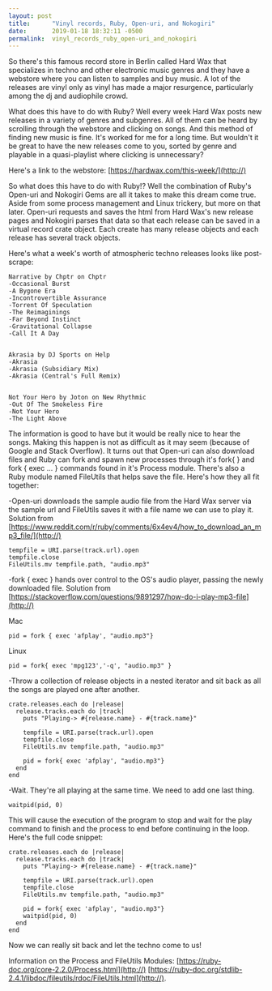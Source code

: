 ```yaml
---
layout: post
title:      "Vinyl records, Ruby, Open-uri, and Nokogiri"
date:       2019-01-18 18:32:11 -0500
permalink:  vinyl_records_ruby_open-uri_and_nokogiri
---
```



So there's this famous record store in Berlin called Hard Wax that specializes in techno and other electronic music genres and they have a webstore where you can listen to samples and buy music. A lot of the releases are vinyl only as vinyl has made a major resurgence, particularly among the dj and audiophile crowd. 

What does this have to do with Ruby? Well every week Hard Wax posts new releases in a variety of genres and subgenres. All of them can be heard by scrolling through the webstore and clicking on songs. And this method of finding new music is fine. It's worked for me for a long time. But wouldn't it be great to have the new releases come to you, sorted by genre and playable in a quasi-playlist where clicking is unnecessary?

Here's a link to the webstore:
[https://hardwax.com/this-week/](http://)

So what does this have to do with Ruby!? Well the combination of Ruby's Open-uri and Nokogiri Gems are all it takes to make this dream come true. Aside from some process management and Linux trickery, but more on that later. Open-uri requests and saves the html from Hard Wax's new release pages and Nokogiri parses that data so that each release can be saved in a virtual record crate object. Each create has many release objects and each release has several track objects.

Here's what a week's worth of atmospheric techno releases looks like post-scrape:

```
Narrative by Chptr on Chptr
-Occasional Burst
-A Bygone Era
-Incontrovertible Assurance
-Torrent Of Speculation
-The Reimaginings
-Far Beyond Instinct
-Gravitational Collapse
-Call It A Day


Akrasia by DJ Sports on Help
-Akrasia
-Akrasia (Subsidiary Mix)
-Akrasia (Central's Full Remix)


Not Your Hero by Joton on New Rhythmic
-Out Of The Smokeless Fire
-Not Your Hero
-The Light Above
```

The information is good to have but it would be really nice to hear the songs. Making this happen is not as difficult as it may seem (because of Google and Stack Overflow). It turns out that Open-uri can also download files and Ruby can fork and spawn new processes through it's fork{ } and fork { exec ... } commands found in it's Process module. There's also a Ruby module named FileUtils that helps save the file. Here's how they all fit together:


-Open-uri downloads the sample audio file from the Hard Wax server via the sample url and FileUtils saves it with a file name we can use to play it.
Solution from [https://www.reddit.com/r/ruby/comments/6x4ev4/how_to_download_an_mp3_file/](http://)
```
tempfile = URI.parse(track.url).open
tempfile.close
FileUtils.mv tempfile.path, "audio.mp3"
```



-fork { exec } hands over control to the OS's audio player, passing the newly downloaded file.
Solution from [https://stackoverflow.com/questions/9891297/how-do-i-play-mp3-file](http://)

Mac
```
pid = fork { exec 'afplay', "audio.mp3"}
```


Linux
```
pid = fork{ exec 'mpg123','-q', "audio.mp3" }
```



-Throw a collection of release objects in a nested iterator and sit back as all the songs are played one after another.

```
crate.releases.each do |release|
  release.tracks.each do |track|
    puts "Playing-> #{release.name} - #{track.name}"
                
    tempfile = URI.parse(track.url).open
    tempfile.close
    FileUtils.mv tempfile.path, "audio.mp3"
								 
    pid = fork{ exec 'afplay', "audio.mp3"}
  end
end                
```



-Wait. They're all playing at the same time. We need to add one last thing. 

```
waitpid(pid, 0)
```
This will cause the execution of the program to stop and wait for the play command to finish and the process to end before continuing in the loop. Here's the full code snippet:

```
crate.releases.each do |release|
  release.tracks.each do |track|
    puts "Playing-> #{release.name} - #{track.name}"
                
    tempfile = URI.parse(track.url).open
    tempfile.close
    FileUtils.mv tempfile.path, "audio.mp3"
								 
    pid = fork{ exec 'afplay', "audio.mp3"}
    waitpid(pid, 0)
  end
end 
``` 



Now we can really sit back and let the techno come to us! 

Information on the Process and FileUtils Modules:
[https://ruby-doc.org/core-2.2.0/Process.html](http://) 
[https://ruby-doc.org/stdlib-2.4.1/libdoc/fileutils/rdoc/FileUtils.html](http://).


